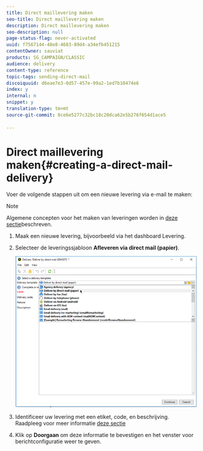 ```yaml
---
title: Direct maillevering maken
seo-title: Direct maillevering maken
description: Direct maillevering maken
seo-description: null
page-status-flag: never-activated
uuid: f7567144-48e8-4683-89d4-a34efb451215
contentOwner: sauviat
products: SG_CAMPAIGN/CLASSIC
audience: delivery
content-type: reference
topic-tags: sending-direct-mail
discoiquuid: d6eae7e3-0d57-457e-99a2-1ed7b10474e6
index: y
internal: n
snippet: y
translation-type: tm+mt
source-git-commit: 0ce6e5277c32bc18c20dca62e5b276f654d1ace5

---
```



# Direct maillevering maken{#creating-a-direct-mail-delivery}

Voer de volgende stappen uit om een nieuwe levering via e-mail te maken:

>[!NOTE]
>
>Algemene concepten voor het maken van leveringen worden in [deze sectie](../../delivery/using/steps-about-delivery-creation-steps.md)beschreven.

1. Maak een nieuwe levering, bijvoorbeeld via het dashboard Levering.
1. Selecteer de leveringssjabloon **Afleveren via direct mail (papier)**.

   ![](assets/direct_mail.png)

1. Identificeer uw levering met een etiket, code, en beschrijving. Raadpleeg voor meer informatie [deze sectie](../../delivery/using/steps-create-and-identify-the-delivery.md#identifying-the-delivery)
1. Klik op **Doorgaan** om deze informatie te bevestigen en het venster voor berichtconfiguratie weer te geven.
